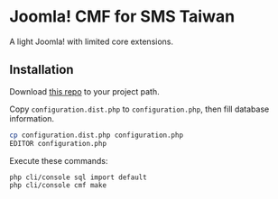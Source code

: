 # Joomla! CMF for SMS Taiwan

A light Joomla! with limited core extensions.

## Installation

Download [this repo](https://github.com/asika32764/joomla-cmf/archive/master.zip) to your project path.

Copy `configuration.dist.php` to `configuration.php`, then fill database information.

``` bash
cp configuration.dist.php configuration.php
EDITOR configuration.php
```

Execute these commands:

``` bash
php cli/console sql import default
php cli/console cmf make
```

